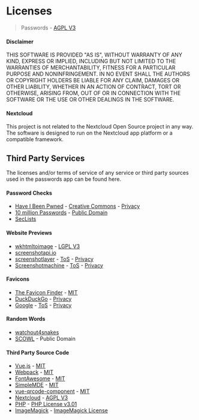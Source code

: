 # Licenses
> Passwords - [AGPL V3](LICENSE)

#### Disclaimer
THIS SOFTWARE IS PROVIDED "AS IS", WITHOUT WARRANTY OF ANY KIND, EXPRESS OR IMPLIED, INCLUDING BUT NOT LIMITED TO THE WARRANTIES OF MERCHANTABILITY, FITNESS FOR A PARTICULAR PURPOSE AND NONINFRINGEMENT.
IN NO EVENT SHALL THE AUTHORS OR COPYRIGHT HOLDERS BE LIABLE FOR ANY CLAIM, DAMAGES OR OTHER LIABILITY, WHETHER IN AN ACTION OF CONTRACT, TORT OR OTHERWISE, ARISING FROM, OUT OF OR IN CONNECTION WITH THE SOFTWARE OR THE USE OR OTHER DEALINGS IN THE SOFTWARE.

#### Nextcloud
This project is not related to the Nextcloud Open Source project in any way.
The software is designed to run on the Nextcloud app platform or a compatible framework.

## Third Party Services
The licenses and/or terms of service of any service or third party sources used in the passwords app can be found here.

#### Password Checks
* [Have I Been Pwned](https://haveibeenpwned.com/) - [Creative Commons](https://haveibeenpwned.com/API/v2#License) - [Privacy](https://haveibeenpwned.com/FAQs)
* [10 million Passwords](https://archive.org/details/10MillionPasswords) - [Public Domain](http://creativecommons.org/publicdomain/mark/1.0/)
* [SecLists](https://github.com/danielmiessler/SecLists/tree/master/Passwords)

#### Website Previews
* [wkhtmltoimage](https://wkhtmltopdf.org/) - [LGPL V3](https://github.com/wkhtmltopdf/wkhtmltopdf/blob/master/LICENSE)
* [screenshotapi.io](https://www.screenshotapi.io/)
* [screenshotlayer](https://screenshotlayer.com/) - [ToS](https://screenshotlayer.com/terms) - [Privacy](https://screenshotlayer.com/privacy)
* [Screenshotmachine](https://screenshotmachine.com/) - [ToS](https://screenshotmachine.com/termsandconditions.php) - [Privacy](https://screenshotmachine.com/privacypolicy.php)

#### Favicons
* [The Favicon Finder](https://icons.better-idea.org/) - [MIT](https://github.com/mat/besticon/blob/master/LICENSE)
* [DuckDuckGo](https://duckduckgo.com/) - [Privacy](https://duckduckgo.com/privacy)
* [Google](https://www.google.com/) - [ToS](https://www.google.com/intl/en/policies/terms/) - [Privacy](https://www.google.com/intl/en/policies/privacy/)

#### Random Words
* [watchout4snakes](http://watchout4snakes.com/wo4snakes/)
* [SCOWL](http://wordlist.aspell.net/) - Public Domain

#### Third Party Source Code
* [Vue.js](https://vuejs.org/) - [MIT](https://opensource.org/licenses/MIT)
* [Webpack](https://webpack.js.org/) - [MIT](https://webpack.js.org/license)
* [FontAwesome](http://fontawesome.io/) - [MIT](https://opensource.org/licenses/mit-license.html)
* [SimpleMDE](https://simplemde.com/) - [MIT](https://github.com/sparksuite/simplemde-markdown-editor/blob/master/LICENSE)
* [vue-qrcode-component](https://github.com/gerardreches/vue-qrcode-component) - [MIT](https://spdx.org/licenses/MIT.html)
* [Nextcloud](https://nextcloud.com/) - [AGPL V3](https://github.com/nextcloud/server/blob/master/COPYING)
* [PHP](http://php.net) - [PHP License v3.01](http://php.net/license/index.php)
* [ImageMagick](https://www.imagemagick.org/) - [ImageMagick License](https://github.com/ImageMagick/ImageMagick/blob/master/LICENSE)